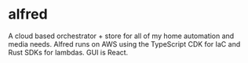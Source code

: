 # alfred

A cloud based orchestrator + store for all of my home automation and media needs.  Alfred runs on AWS using the TypeScript CDK for IaC and Rust SDKs for lambdas.  GUI is React.